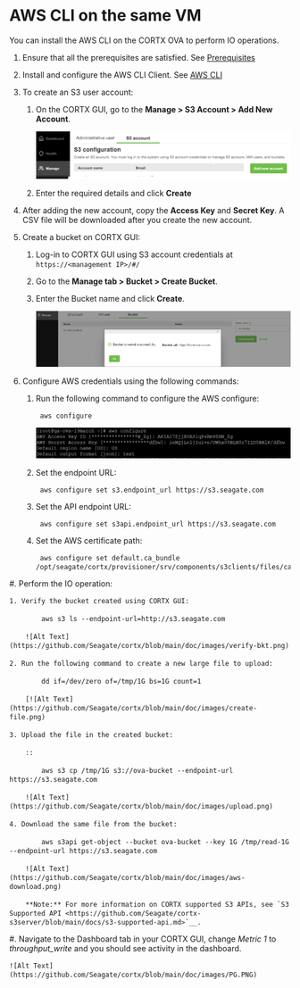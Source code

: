 AWS CLI on the same VM
=======================

You can install the AWS CLI on the CORTX OVA to perform IO operations.


1. Ensure that all the prerequisites are satisfied. See [Prerequisites](https://github.com/Seagate/cortx/blob/hessio-patch-7/doc/IO_prereqs.md)

1. Install and configure the AWS CLI Client. See [AWS CLI](https://docs.aws.amazon.com/cli/latest/userguide/install-cliv2-linux.html)

1. To create an S3 user account:

    1. On the CORTX GUI, go to the **Manage > S3 Account > Add New Account**.

        ![Alt Text](https://github.com/Seagate/cortx/blob/main/doc/images/add_s3_user.png)

    2. Enter the required details and click **Create**

1. After adding the new account, copy the **Access Key** and **Secret Key**. A CSV file will be downloaded after you create the new account.

1. Create a bucket on CORTX GUI:

    1. Log-in to CORTX GUI  using S3 account credentials at ``https://<management IP>/#/``

    2. Go to the **Manage tab > Bucket > Create Bucket**.

    3. Enter the Bucket name and click **Create**.

         ![Alt text](https://github.com/Seagate/cortx/blob/main/doc/images/Create-Bucket.png)

1. Configure AWS credentials using the following commands:

    1. Run the following command to configure the AWS configure:

            aws configure

        ![Alt Text](https://github.com/Seagate/cortx/blob/main/doc/images/aws-configure.png)

    2. Set the endpoint URL:

            aws configure set s3.endpoint_url https://s3.seagate.com

    3. Set the API endpoint URL:

            aws configure set s3api.endpoint_url https://s3.seagate.com

    4. Set the AWS certificate path:

            aws configure set default.ca_bundle /opt/seagate/cortx/provisioner/srv/components/s3clients/files/ca.crt

#. Perform the IO operation:

    1. Verify the bucket created using CORTX GUI:

            aws s3 ls --endpoint-url=http://s3.seagate.com

        ![Alt Text](https://github.com/Seagate/cortx/blob/main/doc/images/verify-bkt.png)

    2. Run the following command to create a new large file to upload:

            dd if=/dev/zero of=/tmp/1G bs=1G count=1

        [![Alt Text](https://github.com/Seagate/cortx/blob/main/doc/images/create-file.png)

    3. Upload the file in the created bucket:

        ::

            aws s3 cp /tmp/1G s3://ova-bucket --endpoint-url https://s3.seagate.com

        ![Alt Text](https://github.com/Seagate/cortx/blob/main/doc/images/upload.png)

    4. Download the same file from the bucket:

            aws s3api get-object --bucket ova-bucket --key 1G /tmp/read-1G --endpoint-url https://s3.seagate.com

        ![Alt Text](https://github.com/Seagate/cortx/blob/main/doc/images/aws-download.png)

        **Note:** For more information on CORTX supported S3 APIs, see `S3 Supported API <https://github.com/Seagate/cortx-s3server/blob/main/docs/s3-supported-api.md>`__.

#. Navigate to the Dashboard tab in your CORTX GUI, change *Metric 1* to *throughput_write* and you should see activity in the dashboard.

    ![Alt Text](https://github.com/Seagate/cortx/blob/main/doc/images/PG.PNG)
